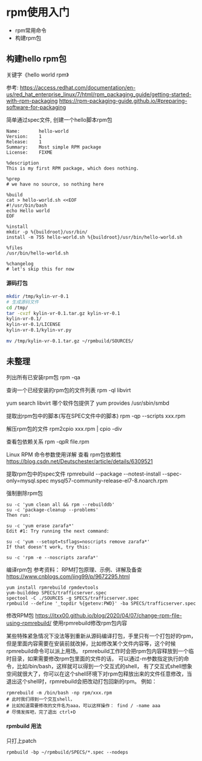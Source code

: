 # rpm使用入门

* rpm常用命令
* 构建rpm包

## 构建hello rpm包

关键字《hello world rpm》

参考: https://access.redhat.com/documentation/en-us/red_hat_enterprise_linux/7/html/rpm_packaging_guide/getting-started-with-rpm-packaging
https://rpm-packaging-guide.github.io/#preparing-software-for-packaging

简单通过spec文件, 创建一个hello脚本rpm包
```
Name:       hello-world
Version:    1
Release:    1
Summary:    Most simple RPM package
License:    FIXME

%description
This is my first RPM package, which does nothing.

%prep
# we have no source, so nothing here

%build
cat > hello-world.sh <<EOF
#!/usr/bin/bash
echo Hello world
EOF

%install
mkdir -p %{buildroot}/usr/bin/
install -m 755 hello-world.sh %{buildroot}/usr/bin/hello-world.sh

%files
/usr/bin/hello-world.sh

%changelog
# let's skip this for now
```

#### 源码打包

```bash
mkdir /tmp/kylin-vr-0.1
# 生成源码文件
cd /tmp/
tar -cvzf kylin-vr-0.1.tar.gz kylin-vr-0.1
kylin-vr-0.1/
kylin-vr-0.1/LICENSE
kylin-vr-0.1/kylin-vr.py

mv /tmp/kylin-vr-0.1.tar.gz ~/rpmbuild/SOURCES/
```

## 未整理

列出所有已安装rpm包
rpm -qa

查询一个已经安装的rpm包的文件列表
rpm -ql libvirt

yum search libvirt
哪个软件包提供了
yum provides /usr/sbin/smbd

提取出rpm包中的脚本(写在SPEC文件中的脚本)
rpm -qp --scripts xxx.rpm

解压rpm包的文件
rpm2cpio xxx.rpm | cpio -div

查看包依赖关系
rpm -qpR file.rpm

Linux RPM 命令参数使用详解 查看 rpm包依赖性
https://blog.csdn.net/Deutschester/article/details/6309521

提取rpm包中的spec文件
rpmrebuild --package --notest-install --spec-only=mysql.spec mysql57-community-release-el7-8.noarch.rpm


强制删除rpm包
```
su -c 'yum clean all && rpm --rebuilddb'
su -c 'package-cleanup --problems'
Then run:

su -c 'yum erase zarafa*'
Edit #1: Try running the next command:

su -c 'yum --setopt=tsflags=noscripts remove zarafa*'
If that doesn't work, try this:

su -c 'rpm -e --noscripts zarafa*'
```

编译rpm包
参考资料：
RPM打包原理、示例、详解及备查
https://www.cnblogs.com/jing99/p/9672295.html
```
yum install rpmrebuild rpmdevtools 
yum-builddep SPECS/trafficserver.spec 
spectool -C ./SOURCES -g SPECS/trafficserver.spec 
rpmbuild --define '_topdir %{getenv:PWD}' -ba SPECS/trafficserver.spec
```


修改RPM包
https://itxx00.github.io/blog/2020/04/07/change-rpm-file-using-rpmrebuild/
使用rpmrebuild修改rpm包内容

某些特殊紧急情况下没法等到重新从源码编译打包，手里只有一个打包好的rpm，但是里面内容需要在安装前就改掉，比如修改某个文件内容等，这个时候rpmrebuild命令可以派上用场。 rpmrebuild工作时会把rpm包内容释放到一个临时目录，如果需要修改rpm包里面的文件的话， 可以通过-m参数指定执行的命令，比如/bin/bash，这样就可以得到一个交互式的shell， 有了交互式shell想象空间就很大了，你可以在这个shell环境下对rpm包释放出来的文件任意修改，当退出这个shell时，rpmrebuild会把改动打包回新的rpm。 例如：

```
rpmrebuild -m /bin/bash -np rpm/xxx.rpm 
# 此时我们得到一个交互shell， 
# 比如知道需要修改的文件名为aaa，可以这样操作： find / -name aaa 
# 尽情发挥吧，完了退出 ctrl+D
```

#### rpmbuild 用法

只打上patch
```
rpmbuild -bp ~/rpmbuild/SPECS/*.spec --nodeps
```
